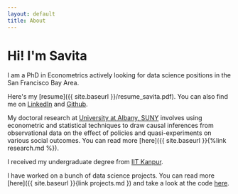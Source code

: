 ```yaml
---
layout: default
title: About
---
```


# Hi! I'm Savita  
I am a PhD in Econometrics actively looking for data science positions in the San Francisco Bay Area.  

Here's my [resume]({{ site.baseurl }}/resume_savita.pdf). You can also find me on [LinkedIn](https://www.linkedin.com/in/savitaramaprasad/) and [Github](https://github.com/savita-ramaprasad/). 
<!-- You can email at [first-name].tungu@gmail.com. -->

My doctoral research at [University at Albany, SUNY](https://www.albany.edu/)
involves using econometric and statistical techniques to draw causal
inferences from observational data on the effect of policies and
quasi-experiments on various social outcomes. You can read more [here]({{ site.baseurl }}{%link research.md %}).

I received my undergraduate degree from [IIT Kanpur](http://www.iitk.ac.in/).

I have worked on a bunch of data science projects. You can read more [here]({{ site.baseurl }}{link projects.md }) and take a look at the code [here](https://github.com/savita-ramaprasad/data-science-challenges).